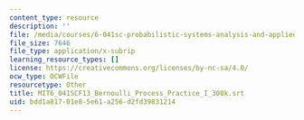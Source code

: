 ```yaml
---
content_type: resource
description: ''
file: /media/courses/6-041sc-probabilistic-systems-analysis-and-applied-probability-fall-2013/bdd1a81701e85e61a256d2fd39831214_MIT6_041SCF13_Bernoulli_Process_Practice_I_300k.vtt
file_size: 7646
file_type: application/x-subrip
learning_resource_types: []
license: https://creativecommons.org/licenses/by-nc-sa/4.0/
ocw_type: OCWFile
resourcetype: Other
title: MIT6_041SCF13_Bernoulli_Process_Practice_I_300k.srt
uid: bdd1a817-01e8-5e61-a256-d2fd39831214
---
```

